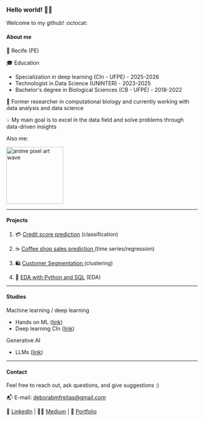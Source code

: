 ### Hello world! 👋🏻 

Welcome to my github! :octocat:

#### About me

📍 Recife (PE)

🎓 Education
  - Specialization in deep learning (CIn - UFPE) - 2025-2026
  - Technologist in Data Science (UNINTER) - 2023-2025
  - Bachelor's degree in Biological Sciences (CB - UFPE) - 2018-2022

💙 Former researcher in computational biology and currently working with data analysis and data science

💡 My main goal is to excel in the data field and solve problems through data-driven insights

Also me:


<img src="https://media2.giphy.com/media/v1.Y2lkPTc5MGI3NjExYW5vc3l6bzYyMzhzcHRra3I4Y3BqYnRtZWRiOXRscG5sNDZqM3lrbyZlcD12MV9pbnRlcm5hbF9naWZfYnlfaWQmY3Q9Zw/JWuBH9rCO2uZuHBFpm/giphy.gif" alt="anime pixel art wave" width="150"/>



---
#### Projects

1. 💳 <a href="https://github.com/deborabmfreitas/credit-score-prediction" target="_blank">Credit score prediction</a> (classification)

2. ☕ <a href="https://github.com/deborabmfreitas/coffee-shop-sales-prediction" target="_blank">Coffee shop sales prediction </a> (time series/regression)

3. 🛍️ <a href="https://github.com/deborabmfreitas/projeto-clientes-clusterizacao" target="_blank">Customer Segmentation </a> (clustering)

4. 🏪 <a href="https://github.com/deborabmfreitas/projeto-sql" target="_blank">EDA with Python and SQL</a> (EDA)

---

#### Studies

Machine learning / deep learning 
-  Hands on ML (<a href="https://github.com/deborabmfreitas/hands-on-ml-book" target="_blank">link</a>)
-  Deep learning CIn (<a href="https://github.com/deborabmfreitas/pos-deep-learning-CIn-UFPE" target="_blank">link</a>)
  
Generative AI
- LLMs (<a href="https://github.com/deborabmfreitas/llm-experiments" target="_blank">link</a>)

---

#### Contact

Feel free to reach out, ask questions, and give suggestions :)
  
📬 E-mail: deborabmfreitas@gmail.com  

🔗 <a href="https://www.linkedin.com/in/deborabmfreitas/" target="_blank">LinkedIn</a> | ✍🏻 <a href="https://deborabmfreitas.medium.com/" target="_blank">Medium</a> | 💼 <a href="https://deborabmfreitas.github.io/portfolio-projetos/" target="_blank">Portfolio</a>

